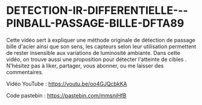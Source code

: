 # DETECTION-IR-DIFFERENTIELLE---PINBALL-PASSAGE-BILLE-DFTA89
Cette vidéo sert à expliquer une méthode originale de détection de passage bille d'acier ainsi que son sens, les capteurs selon leur utilisation permettent de rester insensible aux variations de luminosité ambiante. Dans cette vidéo, on trouve aussi une proposition pour détecter l'atteinte de cibles .
N'hésitez pas à liker, partager, vous abonner, ou me laisser des commentaires.

Vidéo YouTube : https://youtu.be/oo4GJQcbkKA

Code pastebin : https://pastebin.com/mmsnjHfB

